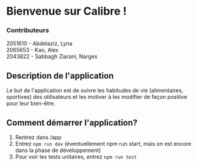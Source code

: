 # Bienvenue sur Calibre !
### Contributeurs
2051610 - Abdelaziz, Lyna  
2065653 - Kao, Alex  
2043822 - Sabbagh Ziarani, Narges  

## Description de l'application
Le but de l'application est de suivre les habitudes de vie (alimentaires, sportives) des utilisateurs et les motiver à les modifier de façon positive pour leur bien-être.


## Comment démarrer l'application?
1. Rentrez dans /app
2. Entrez `npm run dev` (éventuellement npm run start, mais on est encore dans la phase de développement)
3. Pour voir les tests unitaires, entrez `npm run test`
